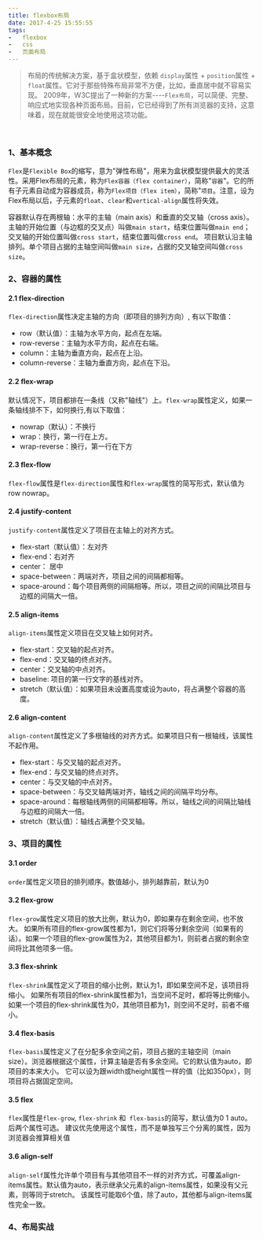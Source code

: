 ```yaml
---
title: flexbox布局
date: 2017-4-25 15:55:55
tags:
-   flexbox
-   css
-   页面布局
---
```



> 布局的传统解决方案，基于盒状模型，依赖 `display`属性 + `position`属性 + `float`属性。它对于那些特殊布局非常不方便，比如，垂直居中就不容易实现。
2009年，W3C提出了一种新的方案----`Flex布局`，可以简便、完整、响应式地实现各种页面布局。目前，它已经得到了所有浏览器的支持，这意味着，现在就能很安全地使用这项功能。

&nbsp;

<!-- more -->

### 1、基本概念
`Flex`是`Flexible Box`的缩写，意为"弹性布局"，用来为盒状模型提供最大的灵活性。采用Flex布局的元素，称为`Flex容器（flex container）`，简称"`容器`"。它的所有子元素自动成为容器成员，称为`Flex项目（flex item）`，简称"`项目`。注意，设为Flex布局以后，子元素的`float`、`clear`和`vertical-align`属性将失效。


容器默认存在两根轴：水平的主轴（main axis）和垂直的交叉轴（cross axis）。主轴的开始位置（与边框的交叉点）叫做`main start`，结束位置叫做`main end`；交叉轴的开始位置叫做`cross start`，结束位置叫做`cross end`。
项目默认沿主轴排列。单个项目占据的主轴空间叫做`main size`，占据的交叉轴空间叫做`cross size`。

### 2、容器的属性

#### 2.1 flex-direction
`flex-direction`属性决定主轴的方向（即项目的排列方向）, 有以下取值：
-	row（默认值）：主轴为水平方向，起点在左端。
-	row-reverse：主轴为水平方向，起点在右端。
-	column：主轴为垂直方向，起点在上沿。
-	column-reverse：主轴为垂直方向，起点在下沿。
#### 2.2 flex-wrap
默认情况下，项目都排在一条线（又称"轴线"）上。`flex-wrap`属性定义，如果一条轴线排不下，如何换行,有以下取值：
-	nowrap（默认）：不换行
-	wrap：换行，第一行在上方。
-	wrap-reverse：换行，第一行在下方
#### 2.3 flex-flow
`flex-flow`属性是`flex-direction`属性和`flex-wrap`属性的简写形式，默认值为row nowrap。
#### 2.4 justify-content
`justify-content`属性定义了项目在主轴上的对齐方式。
-	flex-start（默认值）：左对齐
-	flex-end：右对齐
-	center： 居中
-	space-between：两端对齐，项目之间的间隔都相等。
-	space-around：每个项目两侧的间隔相等。所以，项目之间的间隔比项目与边框的间隔大一倍。
#### 2.5 align-items
`align-items`属性定义项目在交叉轴上如何对齐。
-	flex-start：交叉轴的起点对齐。
-	flex-end：交叉轴的终点对齐。
-	center：交叉轴的中点对齐。
-	baseline: 项目的第一行文字的基线对齐。
-	stretch（默认值）：如果项目未设置高度或设为auto，将占满整个容器的高度。
#### 2.6 align-content
`align-content`属性定义了多根轴线的对齐方式。如果项目只有一根轴线，该属性不起作用。
-	flex-start：与交叉轴的起点对齐。
-	flex-end：与交叉轴的终点对齐。
-	center：与交叉轴的中点对齐。
-	space-between：与交叉轴两端对齐，轴线之间的间隔平均分布。
-	space-around：每根轴线两侧的间隔都相等。所以，轴线之间的间隔比轴线与边框的间隔大一倍。
-	stretch（默认值）：轴线占满整个交叉轴。

### 3、项目的属性

#### 3.1 order
`order`属性定义项目的排列顺序。数值越小，排列越靠前，默认为0
#### 3.2 flex-grow
`flex-grow`属性定义项目的放大比例，默认为0，即如果存在剩余空间，也不放大。
如果所有项目的flex-grow属性都为1，则它们将等分剩余空间（如果有的话）。如果一个项目的flex-grow属性为2，其他项目都为1，则前者占据的剩余空间将比其他项多一倍。
#### 3.3 flex-shrink
`flex-shrink`属性定义了项目的缩小比例，默认为1，即如果空间不足，该项目将缩小。
如果所有项目的flex-shrink属性都为1，当空间不足时，都将等比例缩小。如果一个项目的flex-shrink属性为0，其他项目都为1，则空间不足时，前者不缩小。
#### 3.4 flex-basis
`flex-basis`属性定义了在分配多余空间之前，项目占据的主轴空间（main size）。浏览器根据这个属性，计算主轴是否有多余空间。它的默认值为auto，即项目的本来大小。
它可以设为跟width或height属性一样的值（比如350px），则项目将占据固定空间。
#### 3.5 flex
`flex`属性是`flex-grow`, `flex-shrink` 和` flex-basis`的简写，默认值为0 1 auto。后两个属性可选。
建议优先使用这个属性，而不是单独写三个分离的属性，因为浏览器会推算相关值
#### 3.6 align-self
`align-self`属性允许单个项目有与其他项目不一样的对齐方式，可覆盖align-items属性。默认值为auto，表示继承父元素的align-items属性，如果没有父元素，则等同于stretch。
该属性可能取6个值，除了auto，其他都与align-items属性完全一致。

### 4、布局实战
